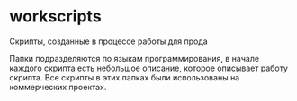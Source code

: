 # workscripts
Скрипты, созданные в процессе работы для прода

Папки подразделяются по языкам программирования, в начале каждого скрипта есть небольшое описание, которое описывает работу скрипта. Все скрипты в этих папках были использованы на коммерческих проектах.
